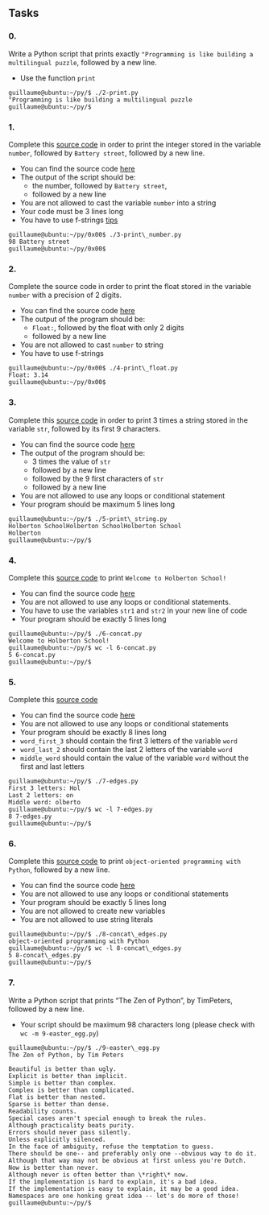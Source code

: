 ## Tasks

### 0.

Write a Python script that prints exactly `"Programming is like building a multilingual puzzle`, followed by a new line.

*   Use the function `print`
```
guillaume@ubuntu:~/py/$ ./2-print.py
"Programming is like building a multilingual puzzle
guillaume@ubuntu:~/py/$
```


### 1.

Complete this [source code](https://github.com/hs-hq/0x00.py/blob/master/3-print_number.py "source code") in order to print the integer stored in the variable `number`, followed by `Battery street`, followed by a new line.

*   You can find the source code [here](https://github.com/hs-hq/0x00.py/blob/master/3-print_number.py "here")
*   The output of the script should be:
	*   the number, followed by `Battery street`,
	*   followed by a new line
*   You are not allowed to cast the variable `number` into a string
*   Your code must be 3 lines long
*   You have to use f-strings [tips](/rltoken/dd7bIKsC3_0wb3Np_8URUA "tips")
```
guillaume@ubuntu:~/py/0x00$ ./3-print\_number.py
98 Battery street
guillaume@ubuntu:~/py/0x00$
```


### 2.

Complete the source code in order to print the float stored in the variable `number` with a precision of 2 digits.

*   You can find the source code [here](https://github.com/hs-hq/0x00.py/blob/master/4-print_float.py "here")
*   The output of the program should be:
	*   `Float:`, followed by the float with only 2 digits
	*   followed by a new line
*   You are not allowed to cast `number` to string
*   You have to use f-strings
```
guillaume@ubuntu:~/py/0x00$ ./4-print\_float.py
Float: 3.14
guillaume@ubuntu:~/py/0x00$
```


### 3.

Complete this [source code](https://github.com/hs-hq/0x00.py/blob/master/5-print_string.py "source code") in order to print 3 times a string stored in the variable `str`, followed by its first 9 characters.

*   You can find the source code [here](https://github.com/hs-hq/0x00.py/blob/master/5-print_string.py "here")
*   The output of the program should be:
	*   3 times the value of `str`
	*   followed by a new line
	*   followed by the 9 first characters of `str`
	*   followed by a new line
*   You are not allowed to use any loops or conditional statement
*   Your program should be maximum 5 lines long
```
guillaume@ubuntu:~/py/$ ./5-print\_string.py
Holberton SchoolHolberton SchoolHolberton School
Holberton
guillaume@ubuntu:~/py/$
```


### 4.

Complete this [source code](https://github.com/hs-hq/0x00.py/blob/master/6-concat.py "source code") to print `Welcome to Holberton School!`

*   You can find the source code [here](https://github.com/hs-hq/0x00.py/blob/master/6-concat.py "here")
*   You are not allowed to use any loops or conditional statements.
*   You have to use the variables `str1` and `str2` in your new line of code
*   Your program should be exactly 5 lines long
```
guillaume@ubuntu:~/py/$ ./6-concat.py
Welcome to Holberton School!
guillaume@ubuntu:~/py/$ wc -l 6-concat.py
5 6-concat.py
guillaume@ubuntu:~/py/$
```


### 5.

Complete this [source code](https://github.com/hs-hq/0x00.py/blob/master/7-edges.py "source code")

*   You can find the source code [here](https://github.com/hs-hq/0x00.py/blob/master/7-edges.py "here")
*   You are not allowed to use any loops or conditional statements
*   Your program should be exactly 8 lines long
*   `word_first_3` should contain the first 3 letters of the variable `word`
*   `word_last_2` should contain the last 2 letters of the variable `word`
*   `middle_word` should contain the value of the variable `word` without the first and last letters
```
guillaume@ubuntu:~/py/$ ./7-edges.py
First 3 letters: Hol
Last 2 letters: on
Middle word: olberto
guillaume@ubuntu:~/py/$ wc -l 7-edges.py
8 7-edges.py
guillaume@ubuntu:~/py/$
```


### 6.

Complete this [source code](https://github.com/hs-hq/0x00.py/blob/master/8-concat_edges.py "source code") to print `object-oriented programming with Python`, followed by a new line.

*   You can find the source code [here](https://github.com/hs-hq/0x00.py/blob/master/8-concat_edges.py "here")
*   You are not allowed to use any loops or conditional statements
*   Your program should be exactly 5 lines long
*   You are not allowed to create new variables
*   You are not allowed to use string literals
```
guillaume@ubuntu:~/py/$ ./8-concat\_edges.py
object-oriented programming with Python
guillaume@ubuntu:~/py/$ wc -l 8-concat\_edges.py
5 8-concat\_edges.py
guillaume@ubuntu:~/py/$
```


### 7.

Write a Python script that prints “The Zen of Python”, by TimPeters, followed by a new line.

*   Your script should be maximum 98 characters long (please check with `wc -m 9-easter_egg.py`)
```
guillaume@ubuntu:~/py/$ ./9-easter\_egg.py
The Zen of Python, by Tim Peters

Beautiful is better than ugly.
Explicit is better than implicit.
Simple is better than complex.
Complex is better than complicated.
Flat is better than nested.
Sparse is better than dense.
Readability counts.
Special cases aren't special enough to break the rules.
Although practicality beats purity.
Errors should never pass silently.
Unless explicitly silenced.
In the face of ambiguity, refuse the temptation to guess.
There should be one-- and preferably only one --obvious way to do it.
Although that way may not be obvious at first unless you're Dutch.
Now is better than never.
Although never is often better than \*right\* now.
If the implementation is hard to explain, it's a bad idea.
If the implementation is easy to explain, it may be a good idea.
Namespaces are one honking great idea -- let's do more of those!
guillaume@ubuntu:~/py/$
```
